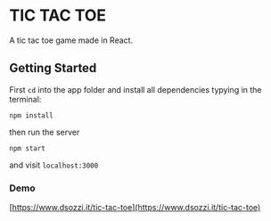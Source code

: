 # TIC TAC TOE

A tic tac toe game made in React.

## Getting Started

First `cd` into the app folder and install all dependencies typying in the terminal:

```
npm install
```

then run the server

```
npm start
```

and visit `localhost:3000`

### Demo

[https://www.dsozzi.it/tic-tac-toe](https://www.dsozzi.it/tic-tac-toe)
